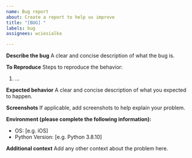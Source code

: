 ```yaml
---
name: Bug report
about: Create a report to help us improve
title: "[BUG] "
labels: bug
assignees: wciesialka

---
```


**Describe the bug**
A clear and concise description of what the bug is.

**To Reproduce**
Steps to reproduce the behavior:
1. ...

**Expected behavior**
A clear and concise description of what you expected to happen.

**Screenshots**
If applicable, add screenshots to help explain your problem.

**Environment (please complete the following information):**
 - OS: [e.g. iOS]
 - Python Version: [e.g. Python 3.8.10]

**Additional context**
Add any other context about the problem here.
